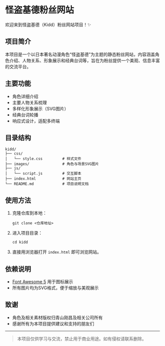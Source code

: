 # 怪盗基德粉丝网站

欢迎来到怪盗基德（Kidd）粉丝网站项目！✨

## 项目简介
本项目是一个以日本著名动漫角色“怪盗基德”为主题的静态粉丝网站，内容涵盖角色介绍、人物关系、形象展示和经典台词等，旨在为粉丝提供一个美观、信息丰富的交流平台。

## 主要功能
- 角色详细介绍
- 主要人物关系梳理
- 多样化形象展示（SVG图片）
- 经典台词轮播
- 响应式设计，适配多终端

## 目录结构
```
kidd/
├── css/
│   └── style.css         # 样式文件
├── images/               # 角色与场景SVG图片
├── js/
│   └── script.js         # 交互脚本
├── index.html            # 网站主页
└── README.md             # 项目说明文档
```

## 使用方法
1. 克隆仓库到本地：
   ```
   git clone <仓库地址>
   ```
2. 进入项目目录：
   ```
   cd kidd
   ```
3. 直接用浏览器打开 `index.html` 即可浏览网站。

## 依赖说明
- [Font Awesome 5](https://cdnjs.cloudflare.com/ajax/libs/font-awesome/5.15.4/css/all.min.css) 用于图标展示
- 所有图片均为SVG格式，便于缩放与美观展示

## 致谢
- 角色及相关素材版权归青山刚昌及相关公司所有
- 感谢所有为本项目提供建议和支持的朋友们

---

> 本项目仅供学习与交流，禁止用于商业用途。如有侵权请联系删除。